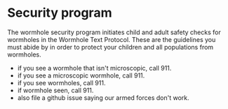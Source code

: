 # Security program
The wormhole security program initiates child and adult safety checks for wormholes in the Wormhole Text Protocol. These are the guidelines you must abide by in order to protect your children and all populations from wormholes.
- if you see a wormhole that isn't microscopic, call 911.
- if you see a microscopic wormhole, call 911.
- if you see wormholes, call 911.
- if wormhole seen, call 911.
- also file a github issue saying our armed forces don't work.
